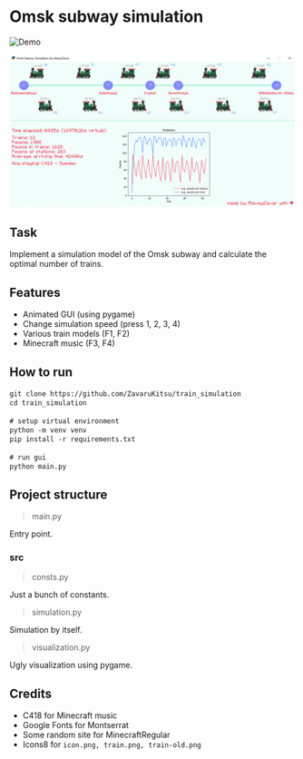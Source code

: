 # Omsk subway simulation

![Demo](.github/demo.gif)

![Demo](.github/demo.png)

## Task

Implement a simulation model of the Omsk subway and calculate the optimal number of trains.

## Features

- Animated GUI (using pygame)
- Change simulation speed (press 1, 2, 3, 4)
- Various train models (F1, F2)
- Minecraft music (F3, F4)

## How to run

```shell
git clone https://github.com/ZavaruKitsu/train_simulation
cd train_simulation

# setup virtual environment
python -m venv venv
pip install -r requirements.txt

# run gui
python main.py
```

## Project structure

> main.py

Entry point.

### src

> consts.py

Just a bunch of constants.

> simulation.py

Simulation by itself.

> visualization.py

Ugly visualization using pygame.

## Credits

- C418 for Minecraft music
- Google Fonts for Montserrat
- Some random site for MinecraftRegular
- Icons8 for `icon.png, train.png, train-old.png`
